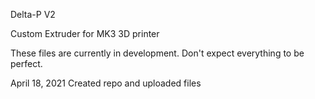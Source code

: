 Delta-P V2

Custom Extruder for MK3 3D printer

These files are currently in development. Don't expect everything to be perfect.

April 18, 2021
Created repo and uploaded files
